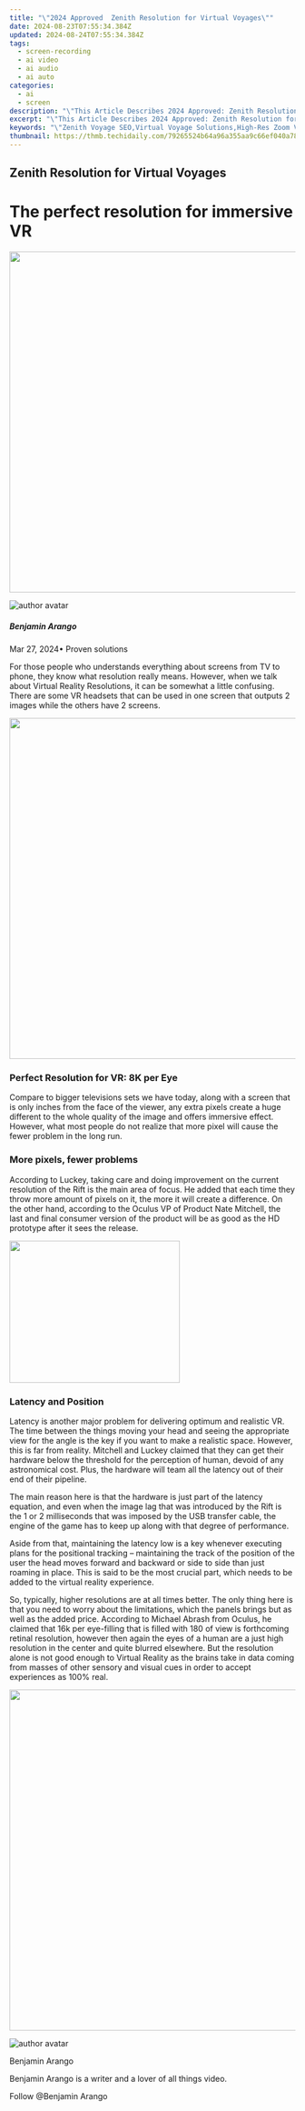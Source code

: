 ```yaml
---
title: "\"2024 Approved  Zenith Resolution for Virtual Voyages\""
date: 2024-08-23T07:55:34.384Z
updated: 2024-08-24T07:55:34.384Z
tags: 
  - screen-recording
  - ai video
  - ai audio
  - ai auto
categories: 
  - ai
  - screen
description: "\"This Article Describes 2024 Approved: Zenith Resolution for Virtual Voyages\""
excerpt: "\"This Article Describes 2024 Approved: Zenith Resolution for Virtual Voyages\""
keywords: "\"Zenith Voyage SEO,Virtual Voyage Solutions,High-Res Zoom VR,Virtual Tour Quality,Resolution for VR Travel,Enhanced VR Experience,Ultra Clear Virtual Tours\""
thumbnail: https://thmb.techidaily.com/79265524b64a96a355aa9c66ef040a78b4c61cd77b813b963d28880dc313d729.jpg
---
```


## Zenith Resolution for Virtual Voyages

# The perfect resolution for immersive VR

<!-- affiliate ads begin -->
<a href="https://appsumo.8odi.net/c/5597632/2075475/7443" target="_top" id="2075475"><img src="//a.impactradius-go.com/display-ad/7443-2075475" border="0" alt="" width="1200" height="600"/></a><img height="0" width="0" src="https://appsumo.8odi.net/i/5597632/2075475/7443" style="position:absolute;visibility:hidden;" border="0" />
<!-- affiliate ads end -->
![author avatar](https://images.wondershare.com/filmora/article-images/benjamin-arango-author.jpg)

##### Benjamin Arango

 Mar 27, 2024• Proven solutions

 For those people who understands everything about screens from TV to phone, they know what resolution really means. However, when we talk about Virtual Reality Resolutions, it can be somewhat a little confusing. There are some VR headsets that can be used in one screen that outputs 2 images while the others have 2 screens.

<!-- affiliate ads begin -->
<a href="https://appsumo.8odi.net/c/5597632/2082538/7443" target="_top" id="2082538"><img src="//a.impactradius-go.com/display-ad/7443-2082538" border="0" alt="" width="1200" height="600"/></a><img height="0" width="0" src="https://appsumo.8odi.net/i/5597632/2082538/7443" style="position:absolute;visibility:hidden;" border="0" />
<!-- affiliate ads end -->
### Perfect Resolution for VR: 8K per Eye

 Compare to bigger televisions sets we have today, along with a screen that is only inches from the face of the viewer, any extra pixels create a huge different to the whole quality of the image and offers immersive effect. However, what most people do not realize that more pixel will cause the fewer problem in the long run.

### More pixels, fewer problems

 According to Luckey, taking care and doing improvement on the current resolution of the Rift is the main area of focus. He added that each time they throw more amount of pixels on it, the more it will create a difference. On the other hand, according to the Oculus VP of Product Nate Mitchell, the last and final consumer version of the product will be as good as the HD prototype after it sees the release.

<!-- affiliate ads begin -->
<a href="https://printrendy.pxf.io/c/5597632/1453721/17020" target="_top" id="1453721"><img src="//a.impactradius-go.com/display-ad/17020-1453721" border="0" alt="" width="300" height="250"/></a><img height="0" width="0" src="https://imp.pxf.io/i/5597632/1453721/17020" style="position:absolute;visibility:hidden;" border="0" />
<!-- affiliate ads end -->
### Latency and Position

 Latency is another major problem for delivering optimum and realistic VR. The time between the things moving your head and seeing the appropriate view for the angle is the key if you want to make a realistic space. However, this is far from reality. Mitchell and Luckey claimed that they can get their hardware below the threshold for the perception of human, devoid of any astronomical cost. Plus, the hardware will team all the latency out of their end of their pipeline.

 The main reason here is that the hardware is just part of the latency equation, and even when the image lag that was introduced by the Rift is the 1 or 2 milliseconds that was imposed by the USB transfer cable, the engine of the game has to keep up along with that degree of performance.

 Aside from that, maintaining the latency low is a key whenever executing plans for the positional tracking – maintaining the track of the position of the user the head moves forward and backward or side to side than just roaming in place. This is said to be the most crucial part, which needs to be added to the virtual reality experience.

 So, typically, higher resolutions are at all times better. The only thing here is that you need to worry about the limitations, which the panels brings but as well as the added price. According to Michael Abrash from Oculus, he claimed that 16k per eye-filling that is filled with 180 of view is forthcoming retinal resolution, however then again the eyes of a human are a just high resolution in the center and quite blurred elsewhere. But the resolution alone is not good enough to Virtual Reality as the brains take in data coming from masses of other sensory and visual cues in order to accept experiences as 100% real.

<!-- affiliate ads begin -->
<a href="https://appsumo.8odi.net/c/5597632/2068411/7443" target="_top" id="2068411"><img src="//a.impactradius-go.com/display-ad/7443-2068411" border="0" alt="" width="1200" height="600"/></a><img height="0" width="0" src="https://appsumo.8odi.net/i/5597632/2068411/7443" style="position:absolute;visibility:hidden;" border="0" />
<!-- affiliate ads end -->
![author avatar](https://images.wondershare.com/filmora/article-images/benjamin-arango-author.jpg)

Benjamin Arango

Benjamin Arango is a writer and a lover of all things video.

Follow @Benjamin Arango


<ins class="adsbygoogle"
     style="display:block"
     data-ad-format="autorelaxed"
     data-ad-client="ca-pub-7571918770474297"
     data-ad-slot="1223367746"></ins>



<ins class="adsbygoogle"
     style="display:block"
     data-ad-client="ca-pub-7571918770474297"
     data-ad-slot="8358498916"
     data-ad-format="auto"
     data-full-width-responsive="true"></ins>







